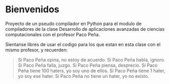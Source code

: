 # Bienvenidos
Proyecto de un pseudo compilador en Python para el modulo de compiladores de la clase Desarrollo de aplicaciones avanzadas de ciencias computacionales con el profesor Paco Peña.

Sientanse libres de usar el codigo para los que estan en esta clase con el mismo profesor, y  recuerden:

>Si Paco Peña opina, no estoy de acuerdo.
>Si Paco Peña habla, ignoro.
>Si Paco Peña falla, juzgo.
>Si Paco Peña piensa, desprecio.
>Si Paco Peña tiene 100 haters, yo soy uno de ellos.
>Si Paco Peña tiene 1 hater, yo soy ese hater.
>Si Paco Peña no tiene un hater, yo no existo.